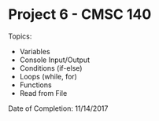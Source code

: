# Project 6 - CMSC 140
Topics:
- Variables
- Console Input/Output
- Conditions (if-else)
- Loops (while, for)
- Functions
- Read from File

Date of Completion: 11/14/2017
